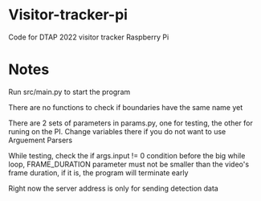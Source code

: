 # Visitor-tracker-pi
Code for DTAP 2022 visitor tracker Raspberry Pi

# Notes
Run src/main.py to start the program

There are no functions to check if boundaries have the same name yet

There are 2 sets of parameters in params.py, one for testing, the other for 
runing on the PI.
Change variables there if you do not want to use Arguement Parsers

While testing, check the if args.input != 0 condition before the big while loop,
FRAME_DURATION parameter must not be smaller than the video's frame duration,
if it is, the program will terminate early

Right now the server address is only for sending detection data